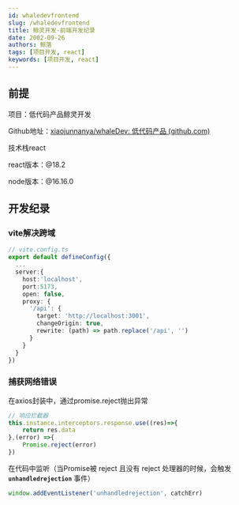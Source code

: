 ```yaml
---
id: whaledevfrontend
slug: /whaledevfrontend
title: 鲸灵开发-前端开发纪录
date: 2002-09-26
authors: 鲸落
tags: [项目开发, react]
keywords: [项目开发, react]
---
```




## 前提

项目：低代码产品鲸灵开发

Github地址：[xiaojunnanya/whaleDev: 低代码产品 (github.com)](https://github.com/xiaojunnanya/whaleDev)

技术栈react

react版本：@18.2

node版本：@16.16.0





## 开发纪录

### vite解决跨域

```ts
// vite.config.ts
export default defineConfig({
  ...
  server:{
    host:'localhost',
    port:5173,
    open: false,
    proxy: {
      '/api': {
        target: 'http://localhost:3001',
        changeOrigin: true,
        rewrite: (path) => path.replace('/api', '')
      }
    }
  }
})
```



### 捕获网络错误

在axios封装中，通过promise.reject抛出异常

```ts
// 响应拦截器
this.instance.interceptors.response.use((res)=>{
    return res.data
},(error) =>{
    Promise.reject(error)
})
```

在代码中监听（当Promise被 reject 且没有 reject 处理器的时候，会触发 **`unhandledrejection`** 事件）

```ts
window.addEventListener('unhandledrejection', catchErr)
```

